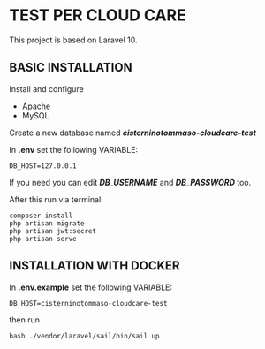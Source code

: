 # TEST PER CLOUD CARE

This project is based on Laravel 10.

## BASIC INSTALLATION
Install and configure
- Apache
- MySQL

Create a new database named **_cisterninotommaso-cloudcare-test_**

In **.env** set the following VARIABLE:

    DB_HOST=127.0.0.1  


If you need you can edit _**DB_USERNAME**_ and _**DB_PASSWORD**_ too.

After this run via terminal:

    composer install  
    php artisan migrate
	php artisan jwt:secret 
	php artisan serve  

## INSTALLATION WITH DOCKER
In **.env.example** set the following VARIABLE:

	DB_HOST=cisterninotommaso-cloudcare-test

then run

	bash ./vendor/laravel/sail/bin/sail up
